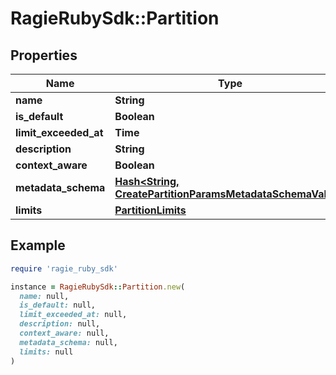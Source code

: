 # RagieRubySdk::Partition

## Properties

| Name | Type | Description | Notes |
| ---- | ---- | ----------- | ----- |
| **name** | **String** |  |  |
| **is_default** | **Boolean** |  |  |
| **limit_exceeded_at** | **Time** |  | [optional] |
| **description** | **String** |  |  |
| **context_aware** | **Boolean** |  |  |
| **metadata_schema** | [**Hash&lt;String, CreatePartitionParamsMetadataSchemaValue&gt;**](CreatePartitionParamsMetadataSchemaValue.md) |  |  |
| **limits** | [**PartitionLimits**](PartitionLimits.md) |  |  |

## Example

```ruby
require 'ragie_ruby_sdk'

instance = RagieRubySdk::Partition.new(
  name: null,
  is_default: null,
  limit_exceeded_at: null,
  description: null,
  context_aware: null,
  metadata_schema: null,
  limits: null
)
```

